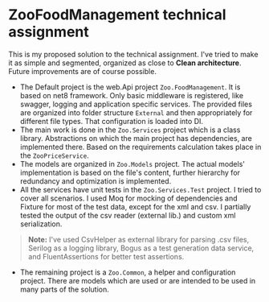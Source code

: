 # ZooFoodManagement technical assignment

This is my proposed solution to the technical assignment. 
I've tried to make it as simple and segmented, organized as close to **Clean architecture**. Future improvements are of course possible. 

 - The Default project is the web.Api project `Zoo.FoodManagement`. It is based on net8 framework. Only basic middleware is registered, like swagger, logging and application specific services. The provided files are organized into folder structure `External` and then appropriately for different file types. That configuration is loaded into DI. 
 - The main work is done in the `Zoo.Services` project which is a class library.  Abstractions on which the main project has dependencies, are implemented there. Based on the requirements calculation takes place in the `ZooPriceService`.
 - The models are organized in `Zoo.Models` project. The actual models' implementation is based on the file's content, further hierarchy for redundancy and optimization is implemented. 
 - All the services have unit tests in the `Zoo.Services.Test` project. I tried to cover all scenarios. I used Moq  for mocking of dependencies and Fixture for most of the test data, except for the xml and csv. I partially tested the output of the csv reader (external lib.) and custom xml serialization.
> **Note:** 
I've used CsvHelper as external library for parsing .csv files, Serilog as a logging library, Bogus as a test generation data service, and FluentAssertions for better test assertions. 

 - The remaining project is a `Zoo.Common`, a helper and configuration project. There are models which are used or are intended to be used in many parts of the solution.
